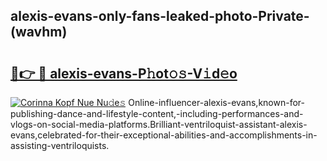 ## alexis-evans-only-fans​-leaked-photo​-Private-(wavhm)


# <h2><a href="https://mediaupload.pro?title=alexis-evans&ref=git">🔗👉 🔴 alexis-evans-P𝚑ot𝚘𝚜-V𝚒d𝚎o</a></h2>

[![Corinna Kopf Nue Nu𝚍e𝚜](https://i.imgur.com/0qMVB7G.gif)](https://mediaupload.pro?title=alexis-evans&ref=git)
Online-influencer-alexis-evans,known-for-publishing-dance-and-lifestyle-content,-including-performances-and-vlogs-on-social-media-platforms.Brilliant-ventriloquist-assistant-alexis-evans,celebrated-for-their-exceptional-abilities-and-accomplishments-in-assisting-ventriloquists.  